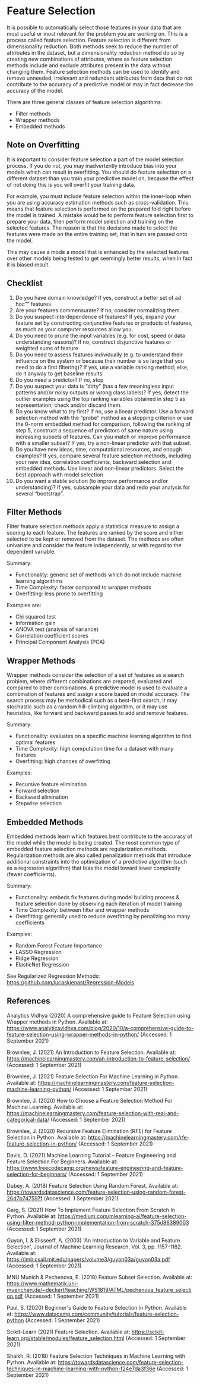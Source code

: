 # Feature Selection
It is possible to automatically select those features in your data that are most useful or most relevant for the problem you are working on. This is a process called feature selection. Feature selection is different from dimensionality reduction. Both methods seek to reduce the number of attributes in the dataset, but a dimensionality reduction method do so by creating new combinations of attributes, where as feature selection methods include and exclude attributes present in the data without changing them. Feature selection methods can be used to identify and remove unneeded, irrelevant and redundant attributes from data that do not contribute to the accuracy of a predictive model or may in fact decrease the accuracy of the model.

There are three general classes of feature selection algorithms: 

- Filter methods
- Wrapper methods
- Embedded methods

## Note on Overfitting
It is important to consider feature selection a part of the model selection process. If you do not, you may inadvertently introduce bias into your models which can result in overfitting. You should do feature selection on a different dataset than you train your predictive model on, because the effect of not doing this is you will overfit your training data. 

For example, you must include feature selection within the inner-loop when you are using accuracy estimation methods such as cross-validation. This means that feature selection is performed on the prepared fold right before the model is trained. A mistake would be to perform feature selection first to prepare your data, then perform model selection and training on the selected features. The reason is that the decisions made to select the features were made on the entire training set, that in turn are passed onto the model. 

This may cause a mode a model that is enhanced by the selected features over other models being tested to get seemingly better results, when in fact it is biased result.

## Checklist

1. Do you have domain knowledge? If yes, construct a better set of ad hoc”” features
2. Are your features commensurate? If no, consider normalizing them.
3. Do you suspect interdependence of features? If yes, expand your feature set by constructing conjunctive features or products of features, as much as your computer resources allow you.
4. Do you need to prune the input variables (e.g. for cost, speed or data understanding reasons)? If no, construct disjunctive features or weighted sums of feature
5. Do you need to assess features individually (e.g. to understand their influence on the system or because their number is so large that you need to do a first filtering)? If yes, use a variable ranking method; else, do it anyway to get baseline results.
6. Do you need a predictor? If no, stop
7. Do you suspect your data is “dirty” (has a few meaningless input patterns and/or noisy outputs or wrong class labels)? If yes, detect the outlier examples using the top ranking variables obtained in step 5 as representation; check and/or discard them.
8. Do you know what to try first? If no, use a linear predictor. Use a forward selection method with the “probe” method as a stopping criterion or use the 0-norm embedded method for comparison, following the ranking of step 5, construct a sequence of predictors of same nature using increasing subsets of features. Can you match or improve performance with a smaller subset? If yes, try a non-linear predictor with that subset.
9. Do you have new ideas, time, computational resources, and enough examples? If yes, compare several feature selection methods, including your new idea, correlation coefficients, backward selection and embedded methods. Use linear and non-linear predictors. Select the best approach with model selection
10. Do you want a stable solution (to improve performance and/or understanding)? If yes, subsample your data and redo your analysis for several “bootstrap”.

## Filter Methods
Filter feature selection methods apply a statistical measure to assign a scoring to each feature. The features are ranked by the score and either selected to be kept or removed from the dataset. The methods are often univariate and consider the feature independently, or with regard to the dependent variable.

Summary:

- Functionality: generic set of methods which do not include machine learning algorithms
- Time Complexity: faster compared to wrapper methods
- Overfitting: less prone to overfitting

Examples are: 

- Chi squared test
- Information gain 
- ANOVA test (analysis of variance)
- Correlation coefficient scores
- Principal Component Analysis (PCA)

## Wrapper Methods
Wrapper methods consider the selection of a set of features as a search problem, where different combinations are prepared, evaluated and compared to other combinations. A predictive model is used to evaluate a combination of features and assign a score based on model accuracy. The search process may be methodical such as a best-first search, it may stochastic such as a random hill-climbing algorithm, or it may use heuristics, like forward and backward passes to add and remove features.

Summary:

- Functionality: evaluates on a specific machine learning algorithm to find optimal features
- Time Complexity: high computation time for a dataset with many features
- Overfitting: high chances of overfitting

Examples:

- Recursive feature elimination
- Forward selection
- Backward elimination
- Stepwise selection

## Embedded Methods
Embedded methods learn which features best contribute to the accuracy of the model while the model is being created. The most common type of embedded feature selection methods are regularization methods. Regularization methods are also called penalization methods that introduce additional constraints into the optimization of a predictive algorithm (such as a regression algorithm) that bias the model toward lower complexity (fewer coefficients).

Summary:

- Functionality: embeds fix features during model building process & feature selection done by observing each iteration of model training
- Time Complexity: between filter and wrapper methods
- Overfitting: generally used to reduce overfitting by penalizing too many coefficients

Examples:

- Random Forest Feature Importance
- LASSO Regression
- Ridge Regression
- ElasticNet Regression

See Regularized Regression Methods: https://github.com/lucaskienast/Regression-Models

## References

Analytics Vidhya (2020) A comprehensive guide to Feature Selection using Wrapper methods in Python. Available at: https://www.analyticsvidhya.com/blog/2020/10/a-comprehensive-guide-to-feature-selection-using-wrapper-methods-in-python/ (Accessed: 1 September 2021)

Brownlee, J. (2021) An Introduction to Feature Selection. Available at: https://machinelearningmastery.com/an-introduction-to-feature-selection/ (Accessed: 1 September 2021)

Brownlee, J. (2021) Feature Selection For Machine Learning in Python. Available at: https://machinelearningmastery.com/feature-selection-machine-learning-python/ (Accessed: 1 September 2021)

Brownlee, J. (2020) How to Choose a Feature Selection Method For Machine Learning. Available at: https://machinelearningmastery.com/feature-selection-with-real-and-categorical-data/ (Accessed: 1 September 2021)

Brownlee, J. (2020) Recursive Feature Elimination (RFE) for Feature Selection in Python. Available at: https://machinelearningmastery.com/rfe-feature-selection-in-python/ (Accessed: 1 September 2021)

Davis, D. (2021) Machine Learning Tutorial – Feature Engineering and Feature Selection For Beginners. Available at: https://www.freecodecamp.org/news/feature-engineering-and-feature-selection-for-beginners/ (Accessed: 1 September 2021)

Dubey, A. (2018) Feature Selection Using Random Forest. Available at: https://towardsdatascience.com/feature-selection-using-random-forest-26d7b747597f (Accessed: 1 September 2021)

Garg, S. (2021) How To Implement Feature Selection From Scratch In Python. Available at: https://medium.com/mlearning-ai/feature-selection-using-filter-method-python-implementation-from-scratch-375d86389003 (Accessed: 1 September 2021)

Guyon, I. & Elisseeff, A. (2003) 'An Introduction to Variable and Feature Selection', Journal of Machine Learning Research, Vol. 3, pp. 1157-1182. Available at: https://jmlr.csail.mit.edu/papers/volume3/guyon03a/guyon03a.pdf (Accessed: 1 September 2021)

MNU Munich & Pechenova, E. (2018) Feature Subset Selection. Available at: https://www.mathematik.uni-muenchen.de/~deckert/teaching/WS1819/ATML/pechenova_feature_selection.pdf (Accessed: 1 September 2021)

Paul, S. (2020) Beginner's Guide to Feature Selection in Python. Available at: https://www.datacamp.com/community/tutorials/feature-selection-python (Accessed: 1 September 2021)

Scikit-Learn (2021) Feature Selection. Available at: https://scikit-learn.org/stable/modules/feature_selection.html (Accessed: 1 September 2021)

Shaikh, R. (2018) Feature Selection Techniques in Machine Learning with Python. Available at: https://towardsdatascience.com/feature-selection-techniques-in-machine-learning-with-python-f24e7da3f36e (Accessed: 1 September 2021)
